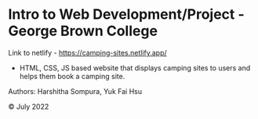# Intro to Web Development/Project - George Brown College
Link to netlify - https://camping-sites.netlify.app/

- HTML, CSS, JS based website that displays camping sites to users and helps them book a camping site.


Authors: Harshitha Sompura, Yuk Fai Hsu

© July 2022